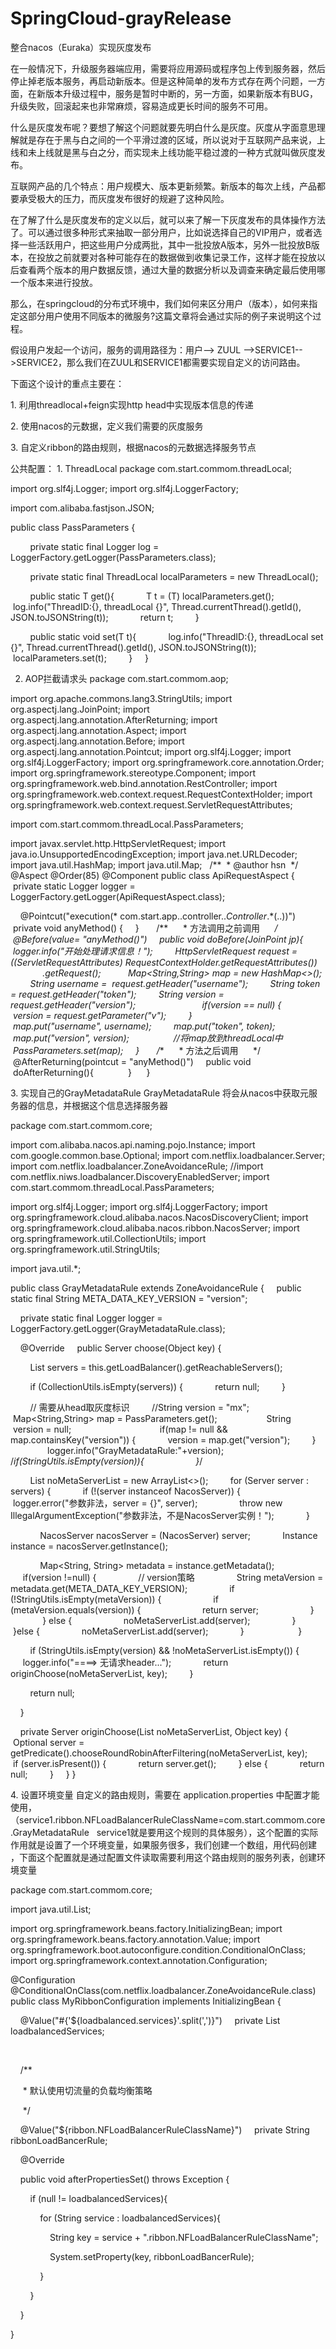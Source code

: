 # SpringCloud-grayRelease
整合nacos（Euraka）实现灰度发布

在一般情况下，升级服务器端应用，需要将应用源码或程序包上传到服务器，然后停止掉老版本服务，再启动新版本。但是这种简单的发布方式存在两个问题，一方面，在新版本升级过程中，服务是暂时中断的，另一方面，如果新版本有BUG，升级失败，回滚起来也非常麻烦，容易造成更长时间的服务不可用。

什么是灰度发布呢？要想了解这个问题就要先明白什么是灰度。灰度从字面意思理解就是存在于黑与白之间的一个平滑过渡的区域，所以说对于互联网产品来说，上线和未上线就是黑与白之分，而实现未上线功能平稳过渡的一种方式就叫做灰度发布。

互联网产品的几个特点：用户规模大、版本更新频繁。新版本的每次上线，产品都要承受极大的压力，而灰度发布很好的规避了这种风险。

在了解了什么是灰度发布的定义以后，就可以来了解一下灰度发布的具体操作方法了。可以通过很多种形式来抽取一部分用户，比如说选择自己的VIP用户，或者选择一些活跃用户，把这些用户分成两批，其中一批投放A版本，另外一批投放B版本，在投放之前就要对各种可能存在的数据做到收集记录工作，这样才能在投放以后查看两个版本的用户数据反馈，通过大量的数据分析以及调查来确定最后使用哪一个版本来进行投放。

那么，在springcloud的分布式环境中，我们如何来区分用户（版本），如何来指定这部分用户使用不同版本的微服务?这篇文章将会通过实际的例子来说明这个过程。

假设用户发起一个访问，服务的调用路径为：用户--> ZUUL -->SERVICE1-->SERVICE2，那么我们在ZUUL和SERVICE1都需要实现自定义的访问路由。

下面这个设计的重点主要在：

1. 利用threadlocal+feign实现http head中实现版本信息的传递

2. 使用nacos的元数据，定义我们需要的灰度服务

3. 自定义ribbon的路由规则，根据nacos的元数据选择服务节点



公共配置：
1. ThreadLocal
package com.start.commom.threadLocal;

import org.slf4j.Logger;
import org.slf4j.LoggerFactory;

import com.alibaba.fastjson.JSON;

public class PassParameters {

        private static final Logger log = LoggerFactory.getLogger(PassParameters.class);

        private static final ThreadLocal localParameters = new ThreadLocal();

        public static <T> T get(){
            T t = (T) localParameters.get();
            log.info("ThreadID:{}, threadLocal {}", Thread.currentThread().getId(), JSON.toJSONString(t));
            return t;
        }

        public static <T> void set(T t){
            log.info("ThreadID:{}, threadLocal set {}", Thread.currentThread().getId(), JSON.toJSONString(t));
            localParameters.set(t);
        }
    }

2. AOP拦截请求头
package com.start.commom.aop;


import org.apache.commons.lang3.StringUtils;
import org.aspectj.lang.JoinPoint;
import org.aspectj.lang.annotation.AfterReturning;
import org.aspectj.lang.annotation.Aspect;
import org.aspectj.lang.annotation.Before;
import org.aspectj.lang.annotation.Pointcut;
import org.slf4j.Logger;
import org.slf4j.LoggerFactory;
import org.springframework.core.annotation.Order;
import org.springframework.stereotype.Component;
import org.springframework.web.bind.annotation.RestController;
import org.springframework.web.context.request.RequestContextHolder;
import org.springframework.web.context.request.ServletRequestAttributes;

import com.start.commom.threadLocal.PassParameters;

import javax.servlet.http.HttpServletRequest;
import java.io.UnsupportedEncodingException;
import java.net.URLDecoder;
import java.util.HashMap;
import java.util.Map;
 
/**
 * @author hsn
 */
@Aspect
@Order(85)
@Component
public class ApiRequestAspect {
    private static Logger logger = LoggerFactory.getLogger(ApiRequestAspect.class);


    @Pointcut("execution(* com.start.app..controller..*Controller*.*(..))")
    private void anyMethod() {
    }
 
    /**
     * 方法调用之前调用
     */
    @Before(value= "anyMethod()")
    public void doBefore(JoinPoint jp){
        logger.info("开始处理请求信息！");
        HttpServletRequest request = ((ServletRequestAttributes) RequestContextHolder.getRequestAttributes())
                .getRequest();
 
        Map<String,String> map = new HashMap<>();
        String username =  request.getHeader("username");
        String token = request.getHeader("token");
        String version = request.getHeader("version");
        
        
        if(version == null) {
            version = request.getParameter("v");
        }
        
        
        map.put("username", username);
        map.put("token", token);
        map.put("version", version);
        
        //将map放到threadLocal中
        PassParameters.set(map);
    }
 
    /**
     * 方法之后调用
     */
    @AfterReturning(pointcut = "anyMethod()")
    public void  doAfterReturning(){
        
    }
    
}

3. 实现自己的GrayMetadataRule
GrayMetadataRule 将会从nacos中获取元服务器的信息，并根据这个信息选择服务器

package com.start.commom.core;

import com.alibaba.nacos.api.naming.pojo.Instance;
import com.google.common.base.Optional;
import com.netflix.loadbalancer.Server;
import com.netflix.loadbalancer.ZoneAvoidanceRule;
//import com.netflix.niws.loadbalancer.DiscoveryEnabledServer;
import com.start.commom.threadLocal.PassParameters;

import org.slf4j.Logger;
import org.slf4j.LoggerFactory;
import org.springframework.cloud.alibaba.nacos.NacosDiscoveryClient;
import org.springframework.cloud.alibaba.nacos.ribbon.NacosServer;
import org.springframework.util.CollectionUtils;
import org.springframework.util.StringUtils;

import java.util.*;

public class GrayMetadataRule extends ZoneAvoidanceRule {
    public static final String META_DATA_KEY_VERSION = "version";

    private static final Logger logger = LoggerFactory.getLogger(GrayMetadataRule.class);

    @Override
    public Server choose(Object key) {

        List<Server> servers = this.getLoadBalancer().getReachableServers();

        if (CollectionUtils.isEmpty(servers)) {
            return null;
        }

        // 需要从head取灰度标识
        //String version = "mx";
        Map<String,String> map = PassParameters.get();  
        
        String  version = null;
        
        
        
        if(map != null && map.containsKey("version")) {
            version = map.get("version");
        }
        
        logger.info("GrayMetadataRule:"+version);
        
        /*if(StringUtils.isEmpty(version)){
           
        }*/
        


        List<Server> noMetaServerList = new ArrayList<>();
        for (Server server : servers) {
            if (!(server instanceof NacosServer)) {
                logger.error("参数非法，server = {}", server);
                throw new IllegalArgumentException("参数非法，不是NacosServer实例！");
            }

            NacosServer nacosServer = (NacosServer) server;
            Instance instance = nacosServer.getInstance();

            Map<String, String> metadata = instance.getMetadata();
            
            if(version !=null) {
                // version策略
                String metaVersion = metadata.get(META_DATA_KEY_VERSION);
                if (!StringUtils.isEmpty(metaVersion)) {
                    if (metaVersion.equals(version)) {
                        return server;
                    }
                } else {
                    noMetaServerList.add(server);
                }
            }else {
                noMetaServerList.add(server);
            }
            
        }

        if (StringUtils.isEmpty(version) && !noMetaServerList.isEmpty()) {
            logger.info("====> 无请求header...");
            return originChoose(noMetaServerList, key);
        }

        return null;

    }

    private Server originChoose(List<Server> noMetaServerList, Object key) {
        Optional<Server> server = getPredicate().chooseRoundRobinAfterFiltering(noMetaServerList, key);
        if (server.isPresent()) {
            return server.get();
        } else {
            return null;
        }
    }
}


4. 设置环境变量
自定义的路由规则，需要在 application.properties 中配置才能使用，（service1.ribbon.NFLoadBalancerRuleClassName=com.start.commom.core.GrayMetadataRule   service1就是要用这个规则的具体服务），这个配置的实际作用就是设置了一个环境变量，如果服务很多，我们创建一个数组，用代码创建 ，下面这个配置就是通过配置文件读取需要利用这个路由规则的服务列表，创建环境变量

package com.start.commom.core;

import java.util.List;

import org.springframework.beans.factory.InitializingBean;
import org.springframework.beans.factory.annotation.Value;
import org.springframework.boot.autoconfigure.condition.ConditionalOnClass;
import org.springframework.context.annotation.Configuration;

@Configuration
@ConditionalOnClass(com.netflix.loadbalancer.ZoneAvoidanceRule.class)
public class MyRibbonConfiguration implements InitializingBean {




    @Value("#{'${loadbalanced.services}'.split(',')}")
    private List<String> loadbalancedServices;

     

    /**

     * 默认使用切流量的负载均衡策略

     */

    @Value("${ribbon.NFLoadBalancerRuleClassName}")
    private String ribbonLoadBancerRule;



    @Override

    public void afterPropertiesSet() throws Exception {

        if (null != loadbalancedServices){

            for (String service : loadbalancedServices){

                String key = service + ".ribbon.NFLoadBalancerRuleClassName";

                System.setProperty(key, ribbonLoadBancerRule);

            }

        }

    }



}



